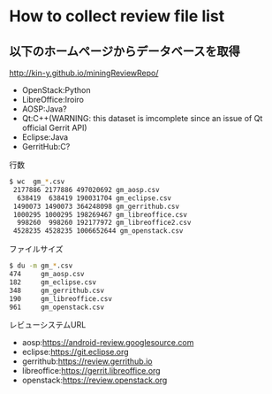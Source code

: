 # How to collect review file list
## 以下のホームページからデータベースを取得
http://kin-y.github.io/miningReviewRepo/

* OpenStack:Python
* LibreOffice:Iroiro
* AOSP:Java?
* Qt:C++(WARNING: this dataset is imcomplete since an issue of Qt official Gerrit API)
* Eclipse:Java
* GerritHub:C?

行数
```sh
$ wc  gm_*.csv
 2177886 2177886 497020692 gm_aosp.csv
  638419  638419 190031704 gm_eclipse.csv
 1490073 1490073 364248098 gm_gerrithub.csv
 1000295 1000295 198269467 gm_libreoffice.csv
  998260  998260 192177972 gm_libreoffice2.csv
 4528235 4528235 1006652644 gm_openstack.csv
```

ファイルサイズ
```sh
$ du -m gm_*.csv
474     gm_aosp.csv
182     gm_eclipse.csv
348     gm_gerrithub.csv
190     gm_libreoffice.csv
961     gm_openstack.csv
```

レビューシステムURL
* aosp:https://android-review.googlesource.com
* eclipse:https://git.eclipse.org
* gerrithub:https://review.gerrithub.io
* libreoffice:https://gerrit.libreoffice.org
* openstack:https://review.openstack.org
